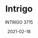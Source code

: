 ---
designer: "Claudio Dondoli - Marco Pocci"
description: "A%20combination%20of%20lines%20which%20twist%20harmoniously%20creating%20an%20involving%2C%20minimal%20silhouette.%20The%20main%20feature%20is%20represented%20by%20the%20aluminium%20die-casting%20which%20creates%20different%20sections%20for%20the%20backrest%2C%20armrests%20and%20legs."
image_primary: "img/Intrigo_3715_01_zoom.jpg"
image_secondary: "img/Intrigo_3715_02_zoom.jpg"
manufacturer: "Pedrali"
href: "https://www.pedrali.it/en/products/catalog/Chair-INTRIGO-3715/"
subtitle: "INTRIGO 3715"
tags: 
  - "Pedrali"
  - "Chairs"
title: "Intrigo"
category: "Chairs"
slug: "/manufacturers/pedrali/chairs/claudio-dondoli-marco-pocci-intrigo"
date: "2021-02-18"
---